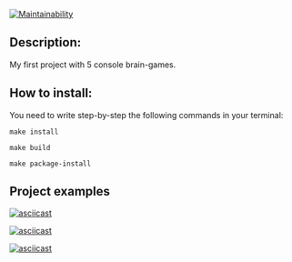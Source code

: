 [![Maintainability](https://api.codeclimate.com/v1/badges/d6db67cbb708c9d0eb3e/maintainability)](https://codeclimate.com/github/JCompX/python-project-49/maintainability)

## Description:

My first project with 5 console brain-games.

## How to install:

You need to write step-by-step the following commands in your terminal:

    make install

    make build

    make package-install

## Project examples

[![asciicast](https://asciinema.org/a/4dm0ud2k02n9tfecQswtc30ef.svg)](https://asciinema.org/a/4dm0ud2k02n9tfecQswtc30ef)


[![asciicast](https://asciinema.org/a/4pbVMx9lYubveS96kpzOenLCm.svg)](https://asciinema.org/a/4pbVMx9lYubveS96kpzOenLCm)


[![asciicast](https://asciinema.org/a/Iw4VPqgZidHctPxaFNNAmKeha.svg)](https://asciinema.org/a/Iw4VPqgZidHctPxaFNNAmKeha)

